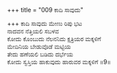 +++
title = "009 ಕಾದಿ ಸಾವುದು"

+++
ಕಾದಿ ಸಾವುದು ಮೇಣು ರಿಪು ಭಟ   
ನಾದವನ ನೆತ್ತಿಯಲಿ ಸಬಳವ   
ಕೋದು ಕೊಂಬುದು ನೆಲನನಿದು ಕ್ಷತ್ರಿಯರ ಮಕ್ಕಳಿಗೆ   
ಮೇದಿನಿಯ ಬೇಡುವೊಡೆ ಮಟ್ಟಿಯ   
ತೇದು ಹಣೆಯಲಿ ಬಡಿದು ದರ್ಭೆಯ   
ಕೋದು ಸ್ವಸ್ತಿಯ ಹಾಕುವುದು ಹಾರುವರ ಮಕ್ಕಳಿಗೆ   ॥9॥